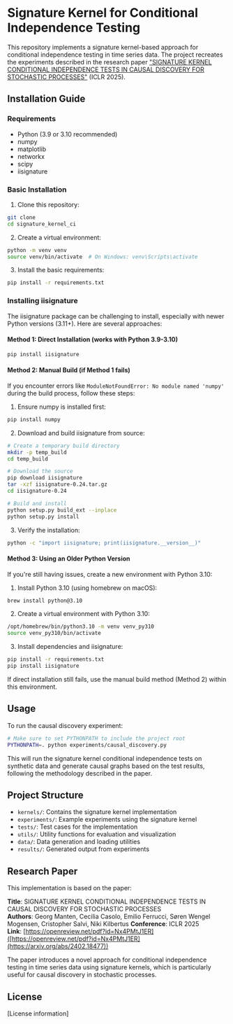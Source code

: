 # Signature Kernel for Conditional Independence Testing

This repository implements a signature kernel-based approach for conditional independence testing in time series data. The project recreates the experiments described in the research paper ["SIGNATURE KERNEL CONDITIONAL INDEPENDENCE TESTS IN CAUSAL DISCOVERY FOR STOCHASTIC PROCESSES"]([https://openreview.net/pdf?id=Nx4PMtJ1ER](https://arxiv.org/abs/2402.18477)) (ICLR 2025).

## Installation Guide

### Requirements
- Python (3.9 or 3.10 recommended)
- numpy
- matplotlib
- networkx
- scipy
- iisignature

### Basic Installation

1. Clone this repository:
```bash
git clone 
cd signature_kernel_ci
```

2. Create a virtual environment:
```bash
python -m venv venv
source venv/bin/activate  # On Windows: venv\Scripts\activate
```

3. Install the basic requirements:
```bash
pip install -r requirements.txt
```

### Installing iisignature

The iisignature package can be challenging to install, especially with newer Python versions (3.11+). Here are several approaches:

#### Method 1: Direct Installation (works with Python 3.9-3.10)
```bash
pip install iisignature
```

#### Method 2: Manual Build (if Method 1 fails)

If you encounter errors like `ModuleNotFoundError: No module named 'numpy'` during the build process, follow these steps:

1. Ensure numpy is installed first:
```bash
pip install numpy
```

2. Download and build iisignature from source:
```bash
# Create a temporary build directory
mkdir -p temp_build
cd temp_build

# Download the source
pip download iisignature
tar -xzf iisignature-0.24.tar.gz
cd iisignature-0.24

# Build and install
python setup.py build_ext --inplace
python setup.py install
```

3. Verify the installation:
```bash
python -c "import iisignature; print(iisignature.__version__)"
```

#### Method 3: Using an Older Python Version

If you're still having issues, create a new environment with Python 3.10:

1. Install Python 3.10 (using homebrew on macOS):
```bash
brew install python@3.10
```

2. Create a virtual environment with Python 3.10:
```bash
/opt/homebrew/bin/python3.10 -m venv venv_py310
source venv_py310/bin/activate
```

3. Install dependencies and iisignature:
```bash
pip install -r requirements.txt
pip install iisignature
```

If direct installation still fails, use the manual build method (Method 2) within this environment.

## Usage

To run the causal discovery experiment:

```bash
# Make sure to set PYTHONPATH to include the project root
PYTHONPATH=. python experiments/causal_discovery.py
```

This will run the signature kernel conditional independence tests on synthetic data and generate causal graphs based on the test results, following the methodology described in the paper.

## Project Structure

- `kernels/`: Contains the signature kernel implementation
- `experiments/`: Example experiments using the signature kernel
- `tests/`: Test cases for the implementation
- `utils/`: Utility functions for evaluation and visualization
- `data/`: Data generation and loading utilities
- `results/`: Generated output from experiments

## Research Paper

This implementation is based on the paper:

**Title**: SIGNATURE KERNEL CONDITIONAL INDEPENDENCE TESTS IN CAUSAL DISCOVERY FOR STOCHASTIC PROCESSES  
**Authors**: Georg Manten, Cecilia Casolo, Emilio Ferrucci, Søren Wengel Mogensen, Cristopher Salvi, Niki Kilbertus
**Conference**: ICLR 2025  
**Link**: [https://openreview.net/pdf?id=Nx4PMtJ1ER]([https://openreview.net/pdf?id=Nx4PMtJ1ER](https://arxiv.org/abs/2402.18477))

The paper introduces a novel approach for conditional independence testing in time series data using signature kernels, which is particularly useful for causal discovery in stochastic processes.

## License

[License information]
